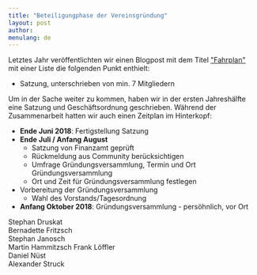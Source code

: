 ```yaml
---
title: "Beteiligungphase der Vereinsgründung"
layout: post
author:
menulang: de
---
```


Letztes Jahr veröffentlichten wir einen Blogpost mit dem Titel ["Fahrplan"](http://www.de-rse.org/blog/2017/04/28/fahrplan.html) mit einer Liste die folgenden Punkt enthielt:

* Satzung, unterschrieben von min. 7 Mitgliedern
 
 Um in der Sache weiter zu kommen, haben wir in der ersten Jahreshälfte eine Satzung und Geschäftsordnung geschrieben. Während der Zusammenarbeit hatten wir auch einen Zeitplan im Hinterkopf:

* **Ende Juni 2018**: Fertigstellung Satzung
* **Ende Juli / Anfang August**
  * ​​​​​​​​​​​​​​Satzung von Finanzamt geprüft
  * Rückmeldung aus Community berücksichtigen
  * Umfrage Gründungsversammlung, Termin und Ort Gründungsversammlung 
  * Ort und Zeit für Gründungsversammlung festlegen​​​​​​​
* Vorbereitung der Gründungsversammlung
  *  Wahl des Vorstands/Tagesordnung
* **Anfang Oktober 2018**: Gründungsversammlung - persöhnlich, vor Ort 
 
 
 Stephan Druskat<br />
 Bernadette Fritzsch<br />
 Stephan Janosch<br />
 Martin Hammitzsch 
 Frank Löffler<br />
 Daniel Nüst<br />
 Alexander Struck<br />
 